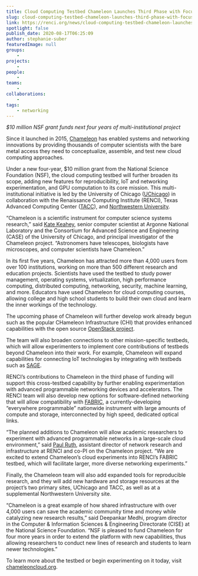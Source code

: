```yaml
---
title: Cloud Computing Testbed Chameleon Launches Third Phase with Focus on IoT and Reproducibility
slug: cloud-computing-testbed-chameleon-launches-third-phase-with-focus-on-iot-and-reproducibility
link: https://renci.org/news/cloud-computing-testbed-chameleon-launches-third-phase-with-focus-on-iot-and-reproducibility/
spotlight: false
publish_date: 2020-08-17T06:25:09
author: stephanie-suber
featuredImage: null
groups:
    - 
projects:
    - 
people:
    - 
teams: 
    - 
collaborations:
    - 
tags:
    - networking
---
```


<p><em>$10 million NSF grant funds next four years of multi-institutional project</em></p>



<p>Since it launched in 2015, <a href="http://chameleoncloud.org" target="_blank" rel="noreferrer noopener" aria-label=" (opens in a new tab)">Chameleon</a> has enabled systems and networking innovations by providing thousands of computer scientists with the bare metal access they need to conceptualize, assemble, and test new cloud computing approaches. </p>



<p>Under a new four-year, $10 million grant from the National Science Foundation (NSF), the cloud computing testbed will further broaden its scope, adding new features for reproducibility, IoT and networking experimentation, and GPU computation to its core mission. This multi-institutional initiative is led by the University of Chicago (<a href="https://www.uchicago.edu/" target="_blank" rel="noreferrer noopener" aria-label=" (opens in a new tab)">UChicago</a>) in collaboration with the Renaissance Computing Institute (RENCI), Texas Advanced Computing Center (<a href="https://www.tacc.utexas.edu/" target="_blank" rel="noreferrer noopener" aria-label=" (opens in a new tab)">TACC</a>), and <a href="https://www.northwestern.edu/" target="_blank" rel="noreferrer noopener" aria-label=" (opens in a new tab)">Northwestern University</a>.</p>



<p>“Chameleon is a scientific instrument for computer science systems research,” said <a href="https://www.mcs.anl.gov/~keahey/" target="_blank" rel="noreferrer noopener" aria-label=" (opens in a new tab)">Kate Keahey</a>, senior computer scientist at Argonne National Laboratory and the Consortium for Advanced Science and Engineering (CASE) of the University of Chicago, and principal investigator of the Chameleon project. “Astronomers have telescopes, biologists have microscopes, and computer scientists have Chameleon.”</p>



<p>In its first five years, Chameleon has attracted more than 4,000 users from over 100 institutions, working on more than 500 different research and education projects. Scientists have used the testbed to study power management, operating systems, virtualization, high performance computing, distributed computing, networking, security, machine learning, and more. Educators have used Chameleon for cloud computing courses, allowing college and high school students to build their own cloud and learn the inner workings of the technology.&nbsp;</p>



<p>The upcoming phase of Chameleon will further develop work already begun such as the popular CHameleon Infrastructure (CHI) that provides enhanced capabilities with the open source <a href="https://www.openstack.org/" target="_blank" rel="noreferrer noopener" aria-label=" (opens in a new tab)">OpenStack project</a>. </p>



<p>The team will also broaden connections to other mission-specific testbeds, which will allow experimenters to implement core contributions of testbeds beyond Chameleon into their work. For example, Chameleon will expand capabilities for connecting IoT technologies by integrating with testbeds such as <a href="https://www.anl.gov/mcs/sage-a-softwaredefined-sensor-network" target="_blank" rel="noreferrer noopener" aria-label=" (opens in a new tab)">SAGE</a>.</p>



<p>RENCI’s contributions to Chameleon in the third phase of funding will support this cross-testbed capability by further enabling experimentation with advanced programmable networking devices and accelerators. The RENCI team will also develop new options for software-defined networking that will allow compatibility with <a href="https://fabric-testbed.net/" target="_blank" rel="noreferrer noopener" aria-label=" (opens in a new tab)">FABRIC</a>, a currently-developing “everywhere programmable” nationwide instrument with large amounts of compute and storage, interconnected by high speed, dedicated optical links. </p>



<p>“The planned additions to Chameleon will allow academic researchers to experiment with advanced programmable networks in a large-scale cloud environment,” said <a href="http://nrig.renci.org/staff/paul-ruth/" target="_blank" rel="noreferrer noopener" aria-label=" (opens in a new tab)">Paul Ruth</a>, assistant director of network research and infrastructure at RENCI and co-PI on the Chameleon project. “We are excited to extend Chameleon’s cloud experiments into RENCI’s FABRIC testbed, which will facilitate larger, more diverse networking experiments.” </p>



<p>Finally, the Chameleon team will also add expanded tools for reproducible research, and they will add new hardware and storage resources at the project’s two primary sites, UChicago and TACC, as well as at a supplemental Northwestern University site.</p>



<p>“Chameleon is a great example of how shared infrastructure with over 4,000 users can save the academic community time and money while catalyzing new research results,” said Deepankar Medhi, program director in the Computer &amp; Information Sciences &amp; Engineering Directorate (CISE) at the National Science Foundation. “NSF is pleased to fund Chameleon for four more years in order to extend the platform with new capabilities, thus allowing researchers to conduct new lines of research and students to learn newer technologies.”</p>



<p>To learn more about the testbed or begin experimenting on it today, visit <a href="https://www.chameleoncloud.org/">chameleoncloud.org</a>.</p>
<!-- AddThis Share Buttons generic via filter on the_content -->

